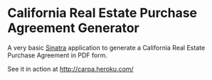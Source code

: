 # California Real Estate Purchase Agreement Generator

A very basic [Sinatra](http://www.sinatrarb.com/) application to generate a California Real Estate Purchase Agreement in PDF form.

See it in action at http://carpa.heroku.com/
